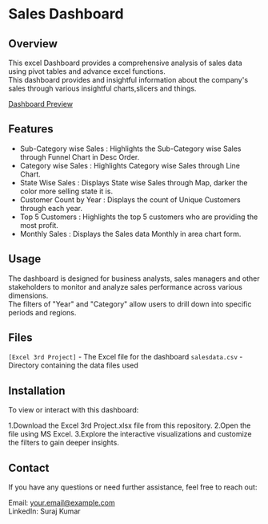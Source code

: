 # Sales Dashboard

## Overview
This excel Dashboard provides a comprehensive analysis of sales data using pivot tables and advance excel functions.<br>This dashboard provides 
and insightful information about the company's sales through various insightful charts,slicers and things.

[Dashboard Preview](https://github.com/Sooraj1411/Excel-Sales-Dashboard/blob/main/Screenshot%202024-08-09%20164431.png)

## Features 
* Sub-Category wise Sales : Highlights the Sub-Category wise Sales through Funnel Chart in Desc Order.
* Category wise Sales : Highlights Category wise Sales through Line Chart.
* State Wise Sales : Displays State wise Sales through Map, darker the color more selling state it is.
* Customer Count by Year : Displays the count of Unique Customers through each year.
* Top 5 Customers : Highlights the top 5 customers who are providing the most profit.
* Monthly Sales : Displays the Sales data Monthly in area chart form.

## Usage
  The dashboard is designed for business analysts, sales managers and other stakeholders to monitor and analyze sales performance across various dimensions.<br>
  The filters of "Year" and "Category" allow users to drill down into specific periods and regions.

## Files
`[Excel 3rd Project]` - The Excel file for the dashboard
`salesdata.csv` - Directory containing the data files used

## Installation
To view or interact with this dashboard:

1.Download the Excel 3rd Project.xlsx file from this repository.
2.Open the file using MS Excel.
3.Explore the interactive visualizations and customize the filters to gain deeper insights.

## Contact
If you have any questions or need further assistance, feel free to reach out:

Email: your.email@example.com <br>
LinkedIn: Suraj Kumar
